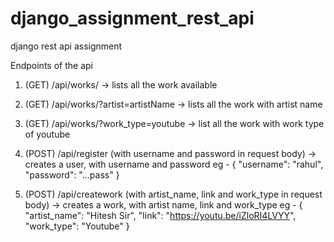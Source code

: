 # django_assignment_rest_api
django rest api assignment


Endpoints of the api

1. (GET)  /api/works/ 
-> lists all the work available

2. (GET)  /api/works/?artist=artistName
-> lists all the work with artist name 

3. (GET)  /api/works/?work_type=youtube
-> list all the work with work type of youtube

4. (POST)   /api/register (with username and password in request body)
-> creates a user, with username and password
eg - 
{
"username": "rahul",
"password": "...pass"
}

5. (POST)   /api/creatework (with artist_name, link and work_type in request body)
-> creates a work, with artist name, link and work_type 
eg - 
{
"artist_name": "Hitesh Sir",
"link": "https://youtu.be/iZloRI4LVYY",
"work_type": "Youtube"
}
